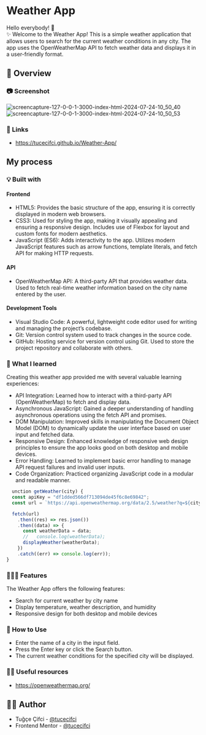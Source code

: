 # Weather App
Hello everybody! 👋 </br>
✨ Welcome to the Weather App! This is a simple weather application that allows users to search for the current weather conditions in any city. The app uses the OpenWeatherMap API to fetch weather data and displays it in a user-friendly format.


## 👀 Overview

### 📷 Screenshot

![screencapture-127-0-0-1-3000-index-html-2024-07-24-10_50_40](https://github.com/user-attachments/assets/1206e32f-7a8b-4eea-9ec9-55be66a5f941)
![screencapture-127-0-0-1-3000-index-html-2024-07-24-10_50_53](https://github.com/user-attachments/assets/b9e5e510-3c5c-4340-a82d-6689a99f41c3)


### 🔗 Links

- https://tucecifci.github.io/Weather-App/
  
## My process

### 💡 Built with

#### Frontend
- HTML5: Provides the basic structure of the app, ensuring it is correctly displayed in modern web browsers.
- CSS3: Used for styling the app, making it visually appealing and ensuring a responsive design. Includes use of Flexbox for layout and custom fonts for modern aesthetics.
- JavaScript (ES6): Adds interactivity to the app. Utilizes modern JavaScript features such as arrow functions, template literals, and fetch API for making HTTP requests.
#### API
- OpenWeatherMap API: A third-party API that provides weather data. Used to fetch real-time weather information based on the city name entered by the user.
#### Development Tools
- Visual Studio Code: A powerful, lightweight code editor used for writing and managing the project’s codebase.
- Git: Version control system used to track changes in the source code.
- GitHub: Hosting service for version control using Git. Used to store the project repository and collaborate with others.


### 🧠 What I learned

Creating this weather app provided me with several valuable learning experiences:

- API Integration: Learned how to interact with a third-party API (OpenWeatherMap) to fetch and display data.
- Asynchronous JavaScript: Gained a deeper understanding of handling asynchronous operations using the fetch API and promises.
- DOM Manipulation: Improved skills in manipulating the Document Object Model (DOM) to dynamically update the user interface based on user input and fetched data.
- Responsive Design: Enhanced knowledge of responsive web design principles to ensure the app looks good on both desktop and mobile devices.
- Error Handling: Learned to implement basic error handling to manage API request failures and invalid user inputs.
- Code Organization: Practiced organizing JavaScript code in a modular and readable manner.

```javascript
  unction getWeather(city) {
  const apiKey = "df1dded566df713094de45f6c8e69842";
  const url = `https://api.openweathermap.org/data/2.5/weather?q=${city}&appid=${apiKey}&units=metric`;

  fetch(url)
    .then((res) => res.json())
    .then((data) => {
      const weatherData = data;
      //   console.log(weatherData);
      displayWeather(weatherData);
    })
    .catch((err) => console.log(err));
}
```

### 👩🏼‍💻 Features

The Weather App offers the following features:

- Search for current weather by city name
- Display temperature, weather description, and humidity
- Responsive design for both desktop and mobile devices


### 🤔 How to Use

- Enter the name of a city in the input field.
- Press the Enter key or click the Search button.
- The current weather conditions for the specified city will be displayed.

  
### 🤌🏻 Useful resources

- https://openweathermap.org/

## 🏳️‍🌈 Author

- Tuğçe Çifci - [@tucecifci](https://github.com/tucecifci)
- Frontend Mentor - [@tucecifci](https://www.frontendmentor.io/profile/tucecifci)
